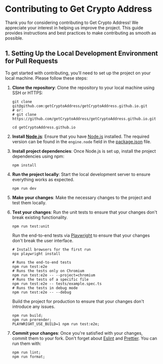 # Contributing to Get Crypto Address

Thank you for considering contributing to Get Crypto Address!
We appreciate your interest in helping us improve the project.
This guide provides instructions and best practices to make contributing as
smooth as possible.

## 1. Setting Up the Local Development Environment for Pull Requests

To get started with contributing, you'll need to set up the project on your
local machine. Please follow these steps:

1. **Clone the repository**:
   Clone the repository to your local machine using SSH or HTTPS:
   ```shell
   git clone git@github.com:getCryptoAddress/getCryptoAddress.github.io.git
   # or: 
   # git clone https://github.com/getCryptoAddress/getCryptoAddress.github.io.git 
   
   cd getCryptoAddress.github.io
   ```
2. **Install [Node.js](https://nodejs.org/)**:
   Ensure that you have [Node.js](https://nodejs.org/) installed.
   The required version can be found in the `engine.node` field in the
   [package.json](../package.json)  file.
3. **Install project dependencies**:
   Once Node.js is set up, install the project dependencies using npm:
    ```shell
    npm install
    ```
4. **Run the project locally**:
   Start the local development server to ensure everything works as expected.
    ```shell
    npm run dev
    ```
5. **Make your changes**:
   Make the necessary changes to the project and test them locally.
6. **Test your changes**:
   Run the unit tests to ensure that your changes don't break existing
   functionality.
    ```shell
    npm run test:unit
    ```
   Run the end-to-end tests via [Playwright](https://playwright.dev)
   to ensure that your changes don't break the user
   interface.
    ```shell
   # Install browsers for the first run
    npx playwright install

   # Runs the end-to-end tests
    npm run test:e2e
    # Runs the tests only on Chromium
    npm run test:e2e -- --project=chromium
    # Runs the tests of a specific file
    npm run test:e2e -- tests/example.spec.ts
    # Runs the tests in debug mode
    npm run test:e2e -- --debug
    ```
   Build the project for production to ensure that your changes don't introduce
   any issues.
    ```shell
    npm run build;
    npm run prerender;
    PLAYWRIGHT_USE_BUILD=1 npm run test:e2e;
    ```

7. **Commit your changes**:
   Once you're satisfied with your changes, commit them to your fork.
   Don't forget about [Eslint](https://eslint.org/)
   and [Prettier](https://prettier.io/).
   You can run them with:
    ```shell
    npm run lint;
    npm run format;
    ```

